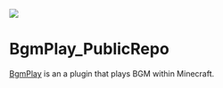 [![](http://cf.way2muchnoise.eu/full_390711_downloads.svg)](https://www.curseforge.com/minecraft/bukkit-plugins/bgmplay)

# BgmPlay_PublicRepo

[BgmPlay](https://www.curseforge.com/minecraft/bukkit-plugins/bgmplay) is an a plugin that plays BGM within Minecraft.
